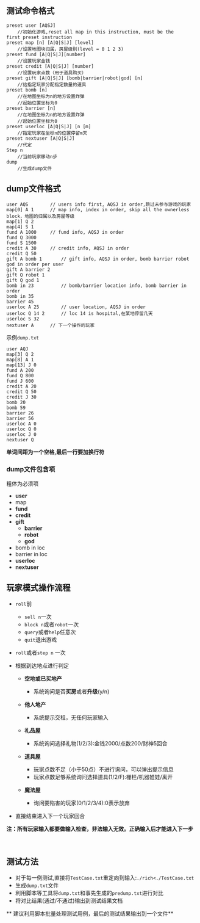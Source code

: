 ## 测试命令格式

```
preset user [AQSJ]
	//初始化游戏,reset all map in this instruction, must be the     first preset instruction
preset map [n] [A|Q|S|J] [level]
	//设置地图块归属，房屋级别(level = 0 1 2 3)
preset fund [A|Q|S|J][number]
	//设置玩家金钱
preset credit [A|Q|S|J] [number]
	//设置玩家点数（用于道具购买）
preset gift [A|Q|S|J] [bomb|barrier|robot|god] [n]
	//给指定玩家分配指定数量的道具
preset bomb [n]
	//在地图坐标为n的地方设置炸弹
	//起始位置坐标为0
preset barrier [n]
	//在地图坐标为n的地方设置炸弹
	//起始位置坐标为0
preset userloc [A|Q|S|J] [n [m]
	//指定玩家在坐标n的位置停留m天
preset nextuser [A|Q|S|J]
	//代定
Step n
	//当前玩家移动n步
dump
	//生成dump文件

```



## dump文件格式

```
user AQS		// users info first, AQSJ in order,跳过未参与游戏的玩家
map[0] A 1		// map info, index in order, skip all the ownerless block，地图的归属以及房屋等级
map[1] Q 2
map[4] S 1
fund A 1000		// fund info, AQSJ in order
fund Q 3000
fund S 1500
credit A 30		// credit info, AQSJ in order
credit Q 50
gift A bomb 1		// gift info, AQSJ in order, bomb barrier robot god in order per user
gift A barrier 2
gift Q robot 1
gift Q god 1
bomb in 23			// bomb/barrier location info, bomb barrier in order
bomb in 35
barrier 45
userloc A 25		// user location, AQSJ in order
userloc Q 14 2		// loc 14 is hospital,在某地停留几天
userloc S 32
nextuser A		// 下一个操作的玩家
```

示例`dump.txt`

```
user AQJ
map[3] Q 2
map[8] A 1
map[13] J 0
fund A 200
fund Q 800
fund J 600
credit A 20
credit Q 50
credit J 30
bomb 20
bomb 59
barrier 26
barrier 56
userloc A 0
userloc Q 0
userloc J 0
nextuser Q
```
 **单词间距为一个空格,最后一行要加换行符**
### dump文件包含项

粗体为必须项

* **user**
* map
* **fund**
* **credit**
* **gift**
  * **barrier**
  * **robot**
  * **god**
* bomb in loc
* barrier in loc
* **userloc**
* **nextuser**

## 玩家模式操作流程

* `roll`前

  * `sell n`一次
  * `block n`或者`robot`一次
  * `query`或者`help`任意次
  * `quit`退出游戏

* `roll`或者`step n` 一次

* 根据到达地点进行判定

  * **空地或已买地产**

    * 系统询问是否**买房**或者**升级**(y/n)
  * **他人地产**

    * 系统提示交租，无任何玩家输入
  * **礼品屋**

    * 系统询问选择礼物(1/2/3):金钱2000/点数200/财神5回合
  * **道具屋**

    * 玩家点数不足（小于50点）不进行询问，可以弹出提示信息
    * 玩家点数足够系统询问选择道具(1/2/F):栅栏/机器娃娃/离开
  * **魔法屋**
    * 询问要陷害的玩家(0/1/2/3/4):0表示放弃

* 直接结束进入下一个玩家回合

**注：所有玩家输入都要做输入检查，非法输入无效。正确输入后才能进入下一步**

​    

## 测试方法

* 对于每一例测试,直接将`TestCase.txt`重定向到输入:`./rich<./TestCase.txt`
* 生成`dump.txt`文件
* 利用脚本等工具将`dump.txt`和事先生成的`predump.txt`进行对比
* 将对比结果(通过/不通过)输出到测试结果文档

​**    建议利用脚本批量处理测试用例，最后的测试结果输出到一个文件**

​    

​     
